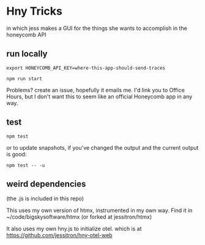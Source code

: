 # Hny Tricks

in which jess makes a GUI for the things she wants to accomplish in the honeycomb API

## run locally

`export HONEYCOMB_API_KEY=where-this-app-should-send-traces`

`npm run start`

Problems? create an issue, hopefully it emails me. I'd link you to Office Hours, but I don't want this to seem like an official Honeycomb app in any way.

## test

`npm test`

or to update snapshots, if you've changed the output and the current output is good:

`npm test -- -u`

## weird dependencies

(the .js is included in this repo)

This uses my own version of htmx, instrumented in my own way. Find it in ~/code/bigskysoftware/htmx (or forked at jessitron/htmx)

It also uses my own hny.js to initialize otel. which is at https://github.com/jessitron/hny-otel-web
